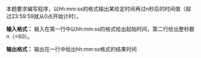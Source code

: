 本题要求编写程序，以hh:mm:ss的格式输出某给定时间再过n秒后的时间值（超过23:59:59就从0点开始计时）。

**输入格式：**
输入在第一行中以hh:mm:ss的格式给出起始时间，第二行给出整秒数n（<60）。

**输出格式：**
输出在一行中给出hh:mm:ss格式的结果时间